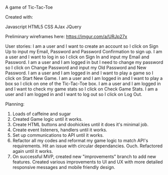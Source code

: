 A game of Tic-Tac-Toe 

Created with:

Javascript
HTML5
CSS
AJax
JQuery

Preliminary wireframes here:
https://imgur.com/a/URJp27x

User stories:
I am a user and I want to create an account so I click on Sign Up to input my Email, Password and Password Confirmation to sign up.
I am a user and I want to log in so I click on Sign In and input my Email and Password.
I am a user and I am logged in but I need to change my password so I click on Change Password and input my Old Password and New Password.
I am a user and I am logged in and I want to play a game so I click on Start New Game.
I am a user and I am logged in and I want to play a box so I click on one of the Tic-Tac-Toe box.
I am a user and I am logged in and I want to check my game stats so I click on Check Game Stats.
I am a user and I am logged in and I want to log out so I click on Log Out.

Planning:
1) Loads of caffeine and sugar
2) Created Game logic until it works.
3) Create HTML buttons and doohickies until it does it's minimal job.
4) Create event listeners, handlers until it works.
5) Set up communications to API until it works.
6) Refactor all my codes and reformat my game logic to match API's requirements. Hit an issue with circular dependancies. Ouch. Refactored again until it works.
7) On successful MVP, created new "improvements" branch to add new features. Created various improvements to UI and UX with more detailed responsive messages and mobile friendly design.
